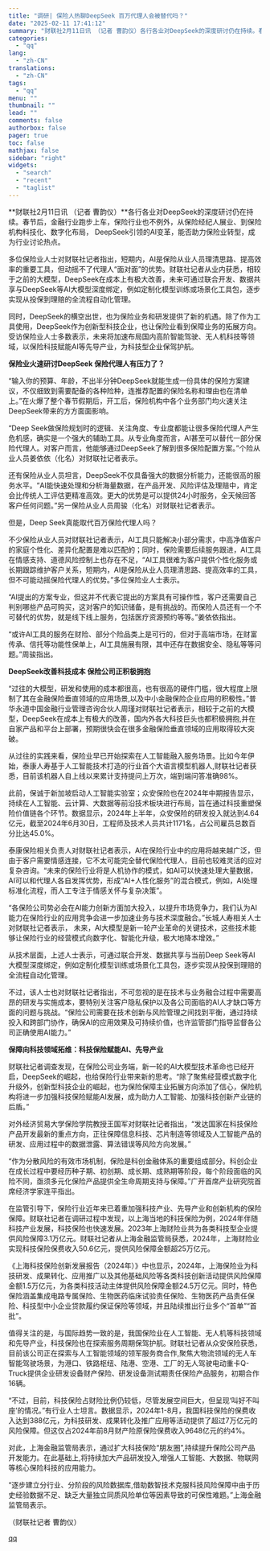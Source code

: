 ```yaml
---
title: "调研| 保险人热聊DeepSeek 百万代理人会被替代吗？"
date: "2025-02-11 17:41:12"
summary: "财联社2月11日讯 （记者 曹韵仪）各行各业对DeepSeek的深度研讨仍在持续。春节后，金融行业跑..."
categories:
  - "qq"
lang:
  - "zh-CN"
translations:
  - "zh-CN"
tags:
  - "qq"
menu: ""
thumbnail: ""
lead: ""
comments: false
authorbox: false
pager: true
toc: false
mathjax: false
sidebar: "right"
widgets:
  - "search"
  - "recent"
  - "taglist"
---
```


**财联社2月11日讯 （记者 曹韵仪）**各行各业对DeepSeek的深度研讨仍在持续。春节后，金融行业跑步上车，保险行业也不例外，从保险经纪人展业、到保险机构科技化、数字化布局， DeepSeek引领的AI变革，能否助力保险业转型，成为行业讨论热点。

多位保险业人士对财联社记者指出，短期内，AI是保险从业人员理清思路、提高效率的重要工具，但动摇不了代理人“面对面”的优势。财联社记者从业内获悉，相较于之前的大模型，DeepSeek在成本上有极大改善，未来可通过联合开发、数据共享与DeepSeek等AI大模型深度绑定，例如定制化模型训练或场景化工具包，逐步实现从投保到理赔的全流程自动化管理。

同时，DeepSeek的横空出世，也为保险业务和研发提供了新的机遇。除了作为工具使用，DeepSeek作为创新型科技企业，也让保险业看到保障业务的拓展方向。受访保险业人士多数表示，未来将加速布局国内高阶智能驾驶、无人机科技等领域，以保险科技赋能AI等先导产业，为科技型企业保驾护航。

**保险业火速研讨DeepSeek 保险代理人有压力了？**

“输入你的预算、年龄，不出半分钟DeepSeek就能生成一份具体的保险方案建议，不仅细致到需要配备的各种险种，连推荐配置的保险名称和理由也在清单上。”在火爆了整个春节假期后，开工后，保险机构中各个业务部门均火速关注DeepSeek带来的方方面面影响。

“Deep Seek做保险规划时的逻辑、关注角度、专业度都能让很多保险代理人产生危机感，确实是一个强大的辅助工具。从专业角度而言，AI甚至可以替代一部分保险代理人。对客户而言，他能够通过DeepSeek了解到很多保险配置方案。”个险从业人员姜依依（化名）对财联社记者表示。

还有保险从业人员坦言，DeepSeek不仅具备强大的数据分析能力，还能很高的服务水平。“AI能快速处理和分析海量数据，在产品开发、风险评估及理赔中，肯定会比传统人工评估更精准高效。更大的优势是可以提供24小时服务，全天候回答客户任何问题。”另一保险从业人员周骏（化名）对财联社记者表示。

但是，Deep Seek真能取代百万保险代理人吗？

不少保险从业人员对财联社记者表示，AI工具只能解决小部分需求，中高净值客户的家庭个性化、差异化配置是难以匹配的；同时，保险需要后续服务跟进，AI工具在情感支持、道德风险控制上也存在不足，“AI工具很难为客户提供个性化服务或长期跟踪维护客户关系，短期内，AI是保险从业人员理清思路、提高效率的工具，但不可能动摇保险代理人的优势。”多位保险业人士表示。

“AI提出的方案专业，但这并不代表它提出的方案具有可操作性，客户还需要自己判别哪些产品可购买，这对客户的知识储备，是有挑战的。而保险人员还有一个不可替代的优势，就是线下线上服务，包括医疗资源预约等等。”姜依依指出。

“或许AI工具的服务在财险、部分个险品类上是可行的，但对于高端市场，在财富传承、信托等功能性保单上，AI工具施展有限，其中还存在数据安全、隐私等等问题。”周骏指出。

**DeepSeek改善科技成本 保险公司正积极拥抱**

“过往的大模型，研发和使用的成本都很高，也有很高的硬件门槛，很大程度上限制了其在金融保险垂直领域的应用场景,以及中小金融保险企业应用的积极性。”普华永道中国金融行业管理咨询合伙人周瑾对财联社记者表示，相较于之前的大模型，DeepSeek在成本上有极大的改善，国内外各大科技巨头也都积极拥抱,并在自家产品和平台上部署，预期很快会在很多金融保险垂直领域的应用取得较大突破。

从过往的实践来看，保险业早已开始探索在人工智能融入服务场景。比如今年伊始，泰康人寿基于人工智能技术打造的行业首个大语言模型机器人,财联社记者获悉，目前该机器人自上线以来累计支持提问上万次，端到端问答准确98%。

此前，保诚于新加坡启动人工智能实验室；众安保险也在2024年中期报告显示，持续在人工智能、云计算、大数据等前沿技术板块进行布局，旨在通过科技重塑保险价值链各个环节。数据显示，2024年上半年，众安保险的研发投入就达到4.64亿元，截至2024年6月30日，工程师及技术人员共计1171名，占公司雇员总数百分比达45.0%。

泰康保险相关负责人对财联社记者表示，AI在保险行业中的应用将越来越广泛，但由于客户需要情感连接，它不太可能完全替代保险代理人，目前也较难灵活的应对复杂咨询。“未来的保险行业将是人机协作的模式，如AI可以快速处理大量数据， AI可以和代理人各自发挥优势，形成“AI+人性化服务”的混合模式，例如，AI处理标准化流程，而人工专注于情感关怀与复杂决策”。

“各保险公司势必会在AI能力创新方面加大投入，以提升市场竞争力，我们认为AI能力在保险行业的应用竞争会进一步加速业务与技术深度融合。”长城人寿相关人士对财联社记者表示， 未来，AI大模型是新一轮产业革命的关键技术，这些技术能够让保险行业的经营模式向数字化、智能化升级，极大地降本增效。”

从技术层面，上述人士表示，可通过联合开发、数据共享与当前Deep Seek等AI大模型深度绑定，例如定制化模型训练或场景化工具包，逐步实现从投保到理赔的全流程自动化管理。

不过，该人士也对财联社记者指出，不可忽视的是在技术与业务融合过程中需要高昂的研发与实施成本，要特别关注客户隐私保护以及各公司面临的AI人才缺口等方面的问题与挑战。“保险公司需要在技术创新与风险管理之间找到平衡，通过持续投入和跨部门协作，确保AI的应用效果及可持续价值，也许监管部门指导监督各公司正确使用AI能力。”

**保障向科技领域拓维：科技保险赋能AI、先导产业**

财联社记者调查发现，在保险公司业务端，新一轮的AI大模型技术革命也已经开启，DeepSeek的崛起，也给保险行业带来新的思考。“除了聚焦经营模式数字化升级外，创新型科技企业的崛起，也为保险保障主业拓展方向添加了信心，保险机构将进一步加强科技保险赋能AI发展，成为助力人工智能、加强科技创新产业链的后盾。”

对外经济贸易大学保险学院教授王国军对财联社记者指出，“发达国家在科技保险产品开发最新的重点方向，正往保障信息科技、芯片制造等领域及人工智能产品的研发、应用过程中的数据泄露、算法错误等风险方向发展。”

“作为分散风险的有效市场机制，保险是科创金融体系的重要组成部分。科创企业在成长过程中要经历种子期、初创期、成长期、成熟期等阶段，每个阶段面临的风险不同，亟须多元化保险产品提供全生命周期支持与保障。”广开首席产业研究院首席经济学家连平指出。

在监管引导下，保险行业近年来已着重加强科技产业、先导产业和创新机构的保险保障。财联社记者在调研过程中发现，以上海当地的科技保险为例，2024年伴随科技产业发展，科技保险也快速发展。2023年上海财险业共为各类科技型企业提供风险保障3.1万亿元。财联社记者从上海金融监管局获悉，2024年，上海财险业实现科技保险保费收入50.6亿元，提供风险保障金额超25万亿元。

《上海科技保险创新发展报告（2024年）》中也显示，2024年，上海保险业为科技研发、成果转化、应用推广以及其他基础风险等各类科技创新活动提供风险保障金额1.5万亿元，为各类科技活动主体提供风险保障金额24.5万亿元。同时，特色保险涵盖集成电路专属保险、生物医药临床试验责任保险、生物医药产品责任保险、科技型中小企业贷款履约保证保险等领域，并且陆续推出行业多个“首单”“首批”。

值得关注的是，与国际趋势一致的是，我国保险业在人工智能、无人机等科技领域和先导产业，科技保险也在探索服务周期保驾护航。财联社记者从众安保险获悉，目前该公司正在探索与人工智能领域的领军服务商合作,聚焦大物流领域的无人车智能驾驶场景，为港口、铁路枢纽、陆港、空港、工厂的无人驾驶电动重卡Q-Truck提供企业研发设备财产保险、研发设备测试期责任保险产品服务，初期合作16辆。

“不过，目前，科技保险占财险比例仍较低，尽管发展空间巨大，但呈现‘叫好不叫座’的情况。”有行业人士坦言。数据显示，2024年1-8月，我国科技保险的保费收入达到388亿元，为科技研发、成果转化及推广应用等活动提供了超过7万亿元的风险保障。但这仅占2024年前8月财产险原保险保费收入9648亿元的约4%。

对此，上海金融监管局表示，通过扩大科技保险“朋友圈”,持续提升保险公司产品开发能力。在此基础上,将持续加大产品研发投入,增强人工智能、大数据、物联网等核心保险科技的应用能力。

“逐步建立分行业、分阶段的风险数据库,借助数智技术克服科技风险保障中由于历史经验数据不足、缺乏大量独立同质风险单位等因素导致的可保性难题。”上海金融监管局表示。

（财联社记者 曹韵仪）

[qq](https://new.qq.com/rain/a/20250211A06VWG00)
